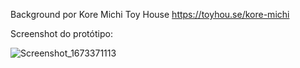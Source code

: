 Background por Kore Michi
Toy House https://toyhou.se/kore-michi

Screenshot do protótipo:

![Screenshot_1673371113](https://user-images.githubusercontent.com/74992013/211620244-da816b46-69dc-4903-84e7-4e173a0f48cb.png)
